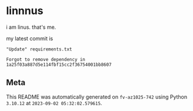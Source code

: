 # linnnus

i am linus. that's me.

my latest commit is

```
"Update" requirements.txt

Forgot to remove dependency in 1a25f03a887d5e114fbf15cc2f36754001bb8607
```

## Meta

This README was automatically generated on `fv-az1025-742` using Python
`3.10.12` at `2023-09-02 05:32:02.579615`.
